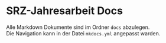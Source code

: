 # SRZ-Jahresarbeit Docs

Alle Markdown Dokumente sind im Ordner `docs` abzulegen.
<br>
Die Navigation kann in der Datei `mkdocs.yml` angepasst warden.